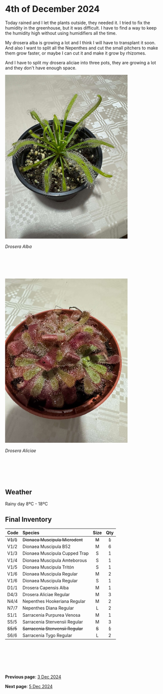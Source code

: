 # 4th of December 2024

Today rained and I let the plants outside, they needed it. I tried to fix the humidity in the greenhouse, but it was difficult. I have to find a way to keep the humidity high without using humidifiers all the time. 

My drosera alba is growing a lot and I think I will have to transplant it soon. And also I want to split all the Nepenthes and cut the small pitchers to make them grow faster, or maybe I can cut it and make it grow by rhizomes.

And I have to split my drosera aliciae into three pots, they are growing a lot and they don't have enough space.


<img src="../../docs/resource/img/20241204/04122024_1.jpeg" alt="Drosera Alba" width="400">

*Drosera Alba*

<br><br><br><br>

<img src="../../docs/resource/img/20241204/04122024_2.jpeg" alt="Drosera Aliciae" width="400">

*Drosera Aliciae*
<br><br><br><br>
<br><br>

## Weather

Rainy day  8ºC - 18ºC


## Final Inventory

| Code  |  Species                           | Size  |  Qty  |
| :---- | :--------------------------------- | :--: | :---: |
| ~~V1/1~~  |  ~~Dionaea Muscipula Microdent~~       | ~~M~~    |   ~~1~~   |
| V1/2  |  Dionaea Muscipula B52             | M    |   6   |
| V1/3  |  Dionaea Muscipula Cupped Trap     | S    |   1   |
| V1/4  |  Dionaea Muscipula Amteborous      | S    |   1   |
| V1/5  |  Dionaea Muscipula Tritón          | S    |   1   |
| V1/6  |  Dionaea Muscipula Regular         | M    |   2   |
| V1/6  |  Dionaea Muscipula Regular         | S    |   1   |
| D1/1  |  Drosera Capensis Alba             | M    |   1   |
| D4/3  |  Drosera Aliciae Regular           | M    |   3   |
| N4/4  |  Nepenthes Hookeriana Regular      | M    |   2   |
| N7/7  |  Nepenthes Diana Regular           | L    |   2   |
| S1/1  |  Sarracenia Purpurea Venosa        | M    |   1   |
| S5/5  |  Sarracenia Stenvensii Regular     | M    |   3   |
| ~~S5/5~~  |  ~~Sarracenia Stenvensii Regular~~     | ~~S~~    |   ~~1~~   |
| S6/6  |  Sarracenia Tygo Regular           | L    |   2   |

<br>
<br>
<br>
<br>
<br>

**Previous page**: <a href="./3_dec_2024">3 Dec 2024</a>

**Next page**: <a href="./5_dec_2024">5 Dec 2024</a>
<br>
<br>
<br>
<br>
<br>
<br>